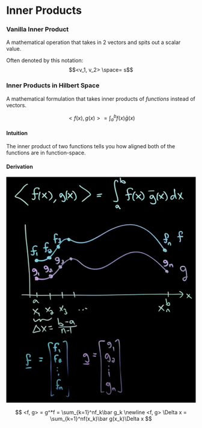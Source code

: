 # Inner Products

### Vanilla Inner Product

A mathematical operation that takes in 2 vectors and spits out a scalar value.

Often denoted by this notation:$$<v_1, v_2>  \space= s$$

### Inner Products in Hilbert Space

A mathematical formulation that takes inner products of _functions_ instead of vectors. 

$$
<f(x), g(x)> = \int_a^bf(x)\bar g(x)
$$

#### Intuition

The inner product of two functions tells you how aligned both of the functions are in function-space.

#### Derivation

![Discretized example with significant deltaX](../.gitbook/assets/image%20%2825%29.png)

$$
<f, g> = g^*f = \sum_{k=1}^nf_k\bar g_k \newline
<f, g> \Delta x = \sum_{k=1}^nf(x_k)\bar g(x_k)\Delta x
$$

